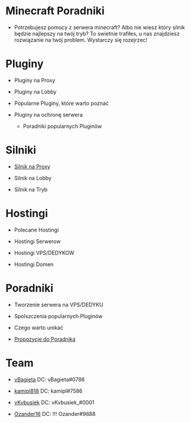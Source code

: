 

# Minecraft Poradniki

 - Potrzebujesz pomocy z serwera minecraft? Albo nie wiesz który silnik będzie najlepszy na twój tryb? To swietnie trafiłes, u nas znajdziesz 
rozwiązanie na twój problem. Wystarczy się rozejrzec!

# Pluginy

 - Pluginy na Proxy 

 - Pluginy na Lobby

 - Popularne Pluginy, które warto poznać 

 - Pluginy na ochronę serwera

   - Poradniki popularnych Pluginów 

# Silniki

 - [Silnik na Proxy](https://github.com/vBagieta/Minecraft/blob/main/Silniki/silnik-proxy.md)

 - Silnik na Lobby

 - Silnik na Tryb

# Hostingi

 - Polecane Hostingi

 - Hostingi Serwerow

 - Hostingi VPS/DEDYKOW

 - Hostingi Domen

# Poradniki

 - Tworzenie serwera na VPS/DEDYKU

- Spolszczenia popularnych Pluginów

- Czego warto unikać

- [Propozycje do Poradnika](https://github.com/vBagieta/Minecraft/issues)

# Team

- [vBagieta](https://github.com/vBagieta/) DC: vBagieta#0786

- [kamipl818](https://github.com/kamipl818/) DC: kamipl#7586

- [vKvbusiek](https://github.com/Kvbusiek/) DC: vKvbusiek_#0001

- [Ozander16](https://github.com/Ozander16/) DC: !!! Ozander#9888

